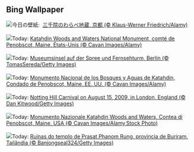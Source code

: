 ## Bing Wallpaper
![](https://www.bing.com/th?id=OHR.JizoFestival2024_JA-JP8040094666_UHD.jpg&w=1000)今日の壁紙: &nbsp;[三千院のわらべ地蔵, 京都 (© Klaus-Werner Friedrich/Alamy)](https://www.bing.com/th?id=OHR.JizoFestival2024_JA-JP8040094666_UHD.jpg)
<br><br/>
![](https://www.bing.com/th?id=OHR.KatahdinWoods_FR-FR8416030061_UHD.jpg&w=1000)Today: [Katahdin Woods and Waters National Monument, comté de Penobscot, Maine, États-Unis (© Cavan Images/Alamy)](https://www.bing.com/th?id=OHR.KatahdinWoods_FR-FR8416030061_UHD.jpg)
<br><br/>
![](https://www.bing.com/th?id=OHR.MuseumsinselSpree_DE-DE8201453372_UHD.jpg&w=1000)Today: [Museumsinsel auf der Spree und Fernsehturm, Berlin (© TomasSereda/Getty Images)](https://www.bing.com/th?id=OHR.MuseumsinselSpree_DE-DE8201453372_UHD.jpg)
<br><br/>
![](https://www.bing.com/th?id=OHR.KatahdinWoods_ES-ES2494481024_UHD.jpg&w=1000)Today: [Monumento Nacional de los Bosques y Aguas de Katahdin, Condado de Penobscot, Maine, EE. UU. (© Cavan Images/Alamy)](https://www.bing.com/th?id=OHR.KatahdinWoods_ES-ES2494481024_UHD.jpg)
<br><br/>
![](https://www.bing.com/th?id=OHR.NottingHillCarnival2024_EN-GB9324576606_UHD.jpg&w=1000)Today: [Notting Hill Carnival on August 15, 2009, in London, England (© Dan Kitwood/Getty Images)](https://www.bing.com/th?id=OHR.NottingHillCarnival2024_EN-GB9324576606_UHD.jpg)
<br><br/>
![](https://www.bing.com/th?id=OHR.KatahdinWoods_IT-IT5335389072_UHD.jpg&w=1000)Today: [Monumento Nazionale Katahdin Woods and Waters, Contea di Penobscot, Maine, USA (© Cavan Images/Alamy Stock Photo)](https://www.bing.com/th?id=OHR.KatahdinWoods_IT-IT5335389072_UHD.jpg)
<br><br/>
![](https://www.bing.com/th?id=OHR.PrasatPhanom_PT-BR0925050083_UHD.jpg&w=1000)Today: [Ruínas do templo de Prasat Phanom Rung, província de Buriram, Tailândia (© Banjongseal324/Getty Images)](https://www.bing.com/th?id=OHR.PrasatPhanom_PT-BR0925050083_UHD.jpg)
<br><br/>
